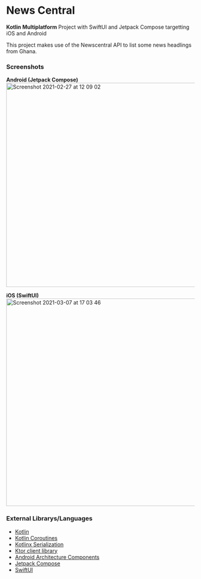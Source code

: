 # News Central

**Kotlin Multiplatform** Project with SwiftUI and Jetpack Compose targetting iOS and Android

This project makes use of the Newscentral API to list some news headlings from Ghana. 


### Screenshots 

**Android (Jetpack Compose)**
<br/>
<img width="546" alt="Screenshot 2021-02-27 at 12 09 02" src="https://user-images.githubusercontent.com/9197459/166308589-c6966e03-c9ca-45b7-8b73-47b422fd8af6.png">

**iOS (SwiftUI)**
<br/>
<img width="555" alt="Screenshot 2021-03-07 at 17 03 46" src="https://user-images.githubusercontent.com/9197459/166307846-d24e8944-1200-4f2f-b80c-6883e76b5f25.png">


### External Librarys/Languages

* [Kotlin](https://kotlinlang.org/)
* [Kotlin Coroutines](https://kotlinlang.org/docs/reference/coroutines-overview.html)
* [Kotlinx Serialization](https://github.com/Kotlin/kotlinx.serialization)
* [Ktor client library](https://github.com/ktorio/ktor)
* [Android Architecture Components](https://developer.android.com/topic/libraries/architecture/index.html)
* [Jetpack Compose](https://developer.android.com/jetpack/compose)
* [SwiftUI](https://developer.apple.com/documentation/swiftui)
